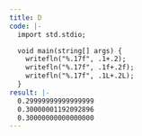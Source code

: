 ```yaml
---
title: D
code: |-
  import std.stdio;

  void main(string[] args) {
    writefln("%.17f", .1+.2);
    writefln("%.17f", .1f+.2f);
    writefln("%.17f", .1L+.2L);
  }
result: |-
  0.29999999999999999  
  0.30000001192092896  
  0.30000000000000000
---
```


